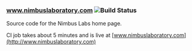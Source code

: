 ### www.nimbuslaboratory.com    ![Build Status](http://www.nimbuslaboratory.com/nimbuslaboratory_build_status.png) 

Source code for the Nimbus Labs home page.

CI job takes about 5 minutes and is live at [www.nimbuslaboratory.com](http://www.nimbuslaboratory.com)
